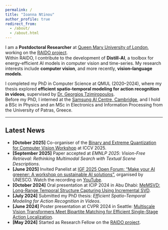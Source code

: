 ```yaml
---
permalink: /
title: "Ioanna Ntinou"
author_profile: true
redirect_from: 
  - /about/
  - /about.html
---
```


I am a **Postdoctoral Researcher** at [Queen Mary University of London](https://www.qmul.ac.uk), working on the [RAIDO project](https://raido-project.eu/).  
Within RAIDO, I contribute to the development of **Distill-AI**, a toolbox for energy-efficient AI models in computer vision and time-series. My research interests include **computer vision**, and more recently, **vision–language models**.

I completed my PhD in Computer Science at QMUL (2020–2024), where my thesis explored **efficient spatio-temporal modeling for action recognition in videos**, supervised by [Dr. Georgios Tzimiropoulos](https://scholar.google.com/citations?user=gDUMSB0AAAAJ&hl=en).  
Before my PhD, I interned at the [Samsung AI Centre, Cambridge](https://research.samsung.com/aicenter_cambridge), and I hold a BSc in Physics and an MSc in Electronics and Information Processing from the University of Patras, Greece.

---

## Latest News

- **[October 2025]** Co-organiser of the [Binary and Extreme Quantization for Computer Vision Workshop](https://binarynetworks.io) at ICCV 2025.  
- **[September 2025]** Paper accepted at *EMNLP 2025*: *Vision-Free Retrieval: Rethinking Multimodal Search with Textual Scene Descriptions*.  
- **[June 2025]** Invited Panelist at [IGF 2025 Open Forum: “Make your AI greener: A workshop on sustainable AI solutions”](https://igf2025.sched.com/event/24FLc), organised by UNESCO. Watch the recording on [YouTube](https://www.youtube.com/watch?v=DkTkDGK-20Y&t=2059s).  
- **[October 2024]** Oral presentation at ICIP 2024 in Abu Dhabi: [MeMSVD: Long-Range Temporal Structure Capturing Using Incremental SVD](https://ieeexplore.ieee.org/document/10647706).  
- **[July 2024]** Submitted my PhD thesis: *Efficient Spatio-Temporal Modeling for Action Recognition in Videos*.  
- **[June 2024]** Poster presentation at CVPR 2024 in Seattle: [Multiscale Vision Transformers Meet Bipartite Matching for Efficient Single-Stage Action Localization](https://openaccess.thecvf.com/content/CVPR2024/papers/Ntinou_Multiscale_Vision_Transformers_Meet_Bipartite_Matching_for_Efficient_Single-stage_Action_CVPR_2024_paper.pdf).  
- **[May 2024]** Started as Research Fellow on the [RAIDO project](https://raido-project.eu/).  
